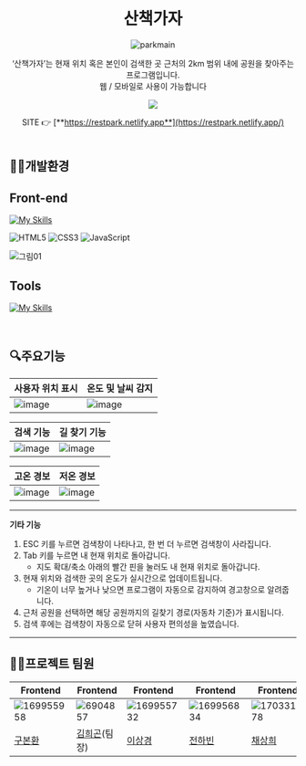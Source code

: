 <div align="center">
    
# 산책가자

![parkmain](https://github.com/user-attachments/assets/688c3999-8b5a-48f5-a77c-e65a19e87467)

‘산책가자’는 현재 위치 혹은 본인이 검색한 곳 근처의 2km 범위 내에 공원을 찾아주는 프로그램입니다.<br/>
웹 / 모바일로 사용이 가능합니다<br/>

<img src="https://img.shields.io/badge/프로젝트 기간-2024.05.27~2022.06.10-green?style=flat&logo=&logoColor=white" /><br/>


SITE 👉 [**https://restpark.netlify.app**](https://restpark.netlify.app/)
<br/><br/>
</div>

## 👨‍💻개발환경


## Front-end

[![My Skills](https://skillicons.dev/icons?i=html,css,js&theme=light)](https://skillicons.dev)

![HTML5](https://img.shields.io/badge/html5-%23E34F26.svg?style=for-the-badge&logo=html5&logoColor=white) ![CSS3](https://img.shields.io/badge/css3-%231572B6.svg?style=for-the-badge&logo=css3&logoColor=white) ![JavaScript](https://img.shields.io/badge/javascript-%23323330.svg?style=for-the-badge&logo=javascript&logoColor=%23F7DF1E)

![그림01](https://github.com/user-attachments/assets/59958cb8-e5b2-491d-b008-1d4aa1fda4a4)


## Tools

[![My Skills](https://skillicons.dev/icons?i=github&theme=light)](https://skillicons.dev)

<br/>

## 🔍주요기능

|사용자 위치 표시| 온도 및 날씨 감지|
|----------------|-------------------|
|![image](https://github.com/user-attachments/assets/2f52bb5b-bc14-49dd-9e91-7364cace602d)|![image](https://github.com/user-attachments/assets/a51b7ed2-123e-4792-8cf1-c054bb3983ea)|


|검색 기능|길 찾기 기능|
|---------|-------------|
|![image](https://github.com/user-attachments/assets/ab28eb95-bfc2-4cc3-8f24-ab1072443e4f)|![image](https://github.com/user-attachments/assets/6e1b583c-b7ac-49dd-a260-19648b280c33)|


|고온 경보|저온 경보|
|---------|----------|
|![image](https://github.com/user-attachments/assets/28d6b5a7-9366-4b32-bfd7-5f3a218581af)|![image](https://github.com/user-attachments/assets/037c580d-bbff-48a1-9d6b-1518d91e7dea)|

---

**기타 기능**

1. ESC 키를 누르면 검색창이 나타나고, 한 번 더 누르면 검색창이 사라집니다.
2. Tab 키를 누르면 내 현재 위치로 돌아갑니다.
    - 지도 확대/축소 아래의 빨간 핀을 눌러도 내 현재 위치로 돌아갑니다.
3. 현재 위치와 검색한 곳의 온도가 실시간으로 업데이트됩니다.
    - 기온이 너무 높거나 낮으면 프로그램이 자동으로 감지하여 경고창으로 알려줍니다.
4. 근처 공원을 선택하면 해당 공원까지의 길찾기 경로(자동차 기준)가 표시됩니다.
5. 검색 후에는 검색창이 자동으로 닫혀 사용자 편의성을 높였습니다.

---

## 💁‍♂️프로젝트 팀원
|Frontend|Frontend|Frontend|Frontend|Frontend|
|----------------|-------------------|-------------------|-------------------|-------------------|
|![169955958](https://github.com/user-attachments/assets/d76d0369-1cea-4a8b-9295-c31284d8bc4a)|![6904857](https://github.com/user-attachments/assets/54bb40bc-035c-4726-869f-231acd0decaf)|![169955732](https://github.com/user-attachments/assets/39a24395-88bc-44ab-90f7-f73df5f21483)|![169956834](https://github.com/user-attachments/assets/696141c7-1d46-4634-b1fb-205c1935d2a5)|![170331478](https://github.com/user-attachments/assets/6a067415-3b5c-4422-9f86-b82595be044d)|
|[구본환](https://github.com/Falin4789)|[김희곤](https://github.com/kimhuigon)(팀장)|[이상경](https://github.com/LSG20240516)|[전하빈](https://github.com/l3in99)|[채상희](https://github.com/ChaeSangHee)|

